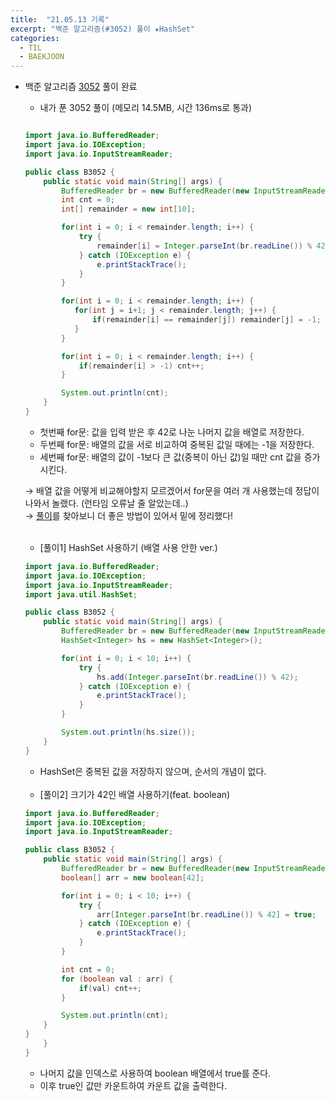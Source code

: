 ```yaml
---
title:  "21.05.13 기록"
excerpt: "백준 알고리즘(#3052) 풀이 ★HashSet"
categories:
  - TIL
  - BAEKJOON
---
```



+ 백준 알고리즘 [3052](https://www.acmicpc.net/problem/3052) 풀이 완료

  + 내가 푼 3052 풀이 (메모리 14.5MB, 시간 136ms로 통과)

  ```java

  import java.io.BufferedReader;
  import java.io.IOException;
  import java.io.InputStreamReader;

  public class B3052 {
      public static void main(String[] args) {
          BufferedReader br = new BufferedReader(new InputStreamReader(System.in));
          int cnt = 0;
          int[] remainder = new int[10];

          for(int i = 0; i < remainder.length; i++) {
              try {
                  remainder[i] = Integer.parseInt(br.readLine()) % 42;
              } catch (IOException e) {
                  e.printStackTrace();
              }
          }

          for(int i = 0; i < remainder.length; i++) {
             for(int j = i+1; j < remainder.length; j++) {
                 if(remainder[i] == remainder[j]) remainder[j] = -1;
             }
          }

          for(int i = 0; i < remainder.length; i++) {
              if(remainder[i] > -1) cnt++;
          }

          System.out.println(cnt);
      }
  }

  ```
    + 첫번째 for문: 값을 입력 받은 후 42로 나눈 나머지 값을 배열로 저장한다.
    + 두번째 for문: 배열의 값을 서로 비교하여 중복된 값일 때에는 -1을 저장한다.
    + 세번째 for문: 배열의 값이 -1보다 큰 값(중복이 아닌 값)일 때만 cnt 값을 증가 시킨다. <br />

    → 배열 값을 어떻게 비교해야할지 모르겠어서 for문을 여러 개 사용했는데 정답이 나와서 놀랬다. (런타임 오류날 줄 알았는데..) <br/>
    → [풀이](https://st-lab.tistory.com/46)를 찾아보니 더 좋은 방법이 있어서 밑에 정리했다! <br/>

    <br />

  + [풀이1] HashSet 사용하기 (배열 사용 안한 ver.)

  ```java
  import java.io.BufferedReader;
  import java.io.IOException;
  import java.io.InputStreamReader;
  import java.util.HashSet;

  public class B3052 {
      public static void main(String[] args) {
          BufferedReader br = new BufferedReader(new InputStreamReader(System.in));
          HashSet<Integer> hs = new HashSet<Integer>();

          for(int i = 0; i < 10; i++) {
              try {
                  hs.add(Integer.parseInt(br.readLine()) % 42);
              } catch (IOException e) {
                  e.printStackTrace();
              }
          }

          System.out.println(hs.size());
      }
  }
    ```    
    + HashSet은 중복된 값을 저장하지 않으며, 순서의 개념이 없다.

    <br />

  + [풀이2] 크기가 42인 배열 사용하기(feat. boolean)

  ```java
  import java.io.BufferedReader;
  import java.io.IOException;
  import java.io.InputStreamReader;

  public class B3052 {
      public static void main(String[] args) {
          BufferedReader br = new BufferedReader(new InputStreamReader(System.in));
          boolean[] arr = new boolean[42];

          for(int i = 0; i < 10; i++) {
              try {
                  arr[Integer.parseInt(br.readLine()) % 42] = true;
              } catch (IOException e) {
                  e.printStackTrace();
              }
          }

          int cnt = 0;
          for (boolean val : arr) {
              if(val) cnt++;
          }

          System.out.println(cnt);
      }
  }
      }
  }
    ```    
    + 나머지 값을 인덱스로 사용하여 boolean 배열에서 true를 준다.
    + 이후 true인 값만 카운트하여 카운트 값을 출력한다.
